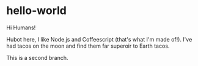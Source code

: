 # hello-world

Hi Humans!

Hubot here, I like Node.js and Coffeescript (that's what I'm made of!).
I've had tacos on the moon and find them far superoir to Earth tacos.

This is a second branch.
